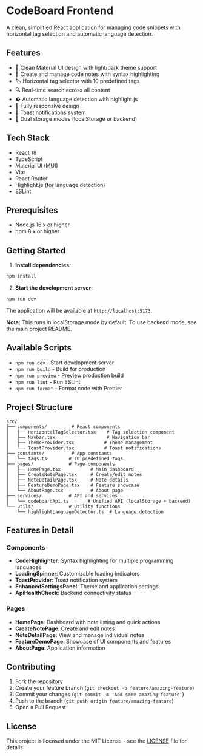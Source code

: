 # CodeBoard Frontend

A clean, simplified React application for managing code snippets with horizontal tag selection and automatic language detection.

## Features

- 🎨 Clean Material UI design with light/dark theme support
- 📝 Create and manage code notes with syntax highlighting
- 🏷️ Horizontal tag selector with 10 predefined tags
- 🔍 Real-time search across all content
- � Automatic language detection with highlight.js
- 📱 Fully responsive design
- 🔔 Toast notifications system
- 💾 Dual storage modes (localStorage or backend)

## Tech Stack

- React 18
- TypeScript
- Material UI (MUI)
- Vite
- React Router
- Highlight.js (for language detection)
- ESLint

## Prerequisites

- Node.js 16.x or higher
- npm 8.x or higher

## Getting Started

1. **Install dependencies:**

```bash
npm install
```

2. **Start the development server:**

```bash
npm run dev
```

The application will be available at `http://localhost:5173`.

**Note:** This runs in localStorage mode by default. To use backend mode, see the main project README.

## Available Scripts

- `npm run dev` - Start development server
- `npm run build` - Build for production
- `npm run preview` - Preview production build
- `npm run lint` - Run ESLint
- `npm run format` - Format code with Prettier

## Project Structure

```
src/
├── components/         # React components
│   ├── HorizontalTagSelector.tsx    # Tag selection component
│   ├── Navbar.tsx                   # Navigation bar
│   ├── ThemeProvider.tsx           # Theme management
│   └── ToastProvider.tsx           # Toast notifications
├── constants/          # App constants
│   └── tags.ts        # 10 predefined tags
├── pages/             # Page components
│   ├── HomePage.tsx           # Main dashboard
│   ├── CreateNotePage.tsx     # Create/edit notes
│   ├── NoteDetailPage.tsx     # Note details
│   ├── FeatureDemoPage.tsx    # Feature showcase
│   └── AboutPage.tsx          # About page
├── services/          # API and services
│   └── codeboardApi.ts       # Unified API (localStorage + backend)
└── utils/             # Utility functions
    └── highlightLanguageDetector.ts  # Language detection
```

## Features in Detail

### Components

- **CodeHighlighter**: Syntax highlighting for multiple programming languages
- **LoadingSpinner**: Customizable loading indicators
- **ToastProvider**: Toast notification system
- **EnhancedSettingsPanel**: Theme and application settings
- **ApiHealthCheck**: Backend connectivity status

### Pages

- **HomePage**: Dashboard with note listing and quick actions
- **CreateNotePage**: Create and edit notes
- **NoteDetailPage**: View and manage individual notes
- **FeatureDemoPage**: Showcase of UI components and features
- **AboutPage**: Application information

## Contributing

1. Fork the repository
2. Create your feature branch (`git checkout -b feature/amazing-feature`)
3. Commit your changes (`git commit -m 'Add some amazing feature'`)
4. Push to the branch (`git push origin feature/amazing-feature`)
5. Open a Pull Request

## License

This project is licensed under the MIT License - see the [LICENSE](LICENSE) file for details
